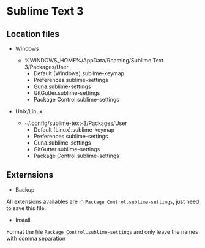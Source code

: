 # Sublime Text 3

## Location files

- Windows
  - %WINDOWS_HOME%/AppData/Roaming/Sublime Text 3/Packages/User
    - Default (Windows).sublime-keymap
    - Preferences.sublime-settings
    - Guna.sublime-settings
    - GitGutter.sublime-settings
    - Package Control.sublime-settings

- Unix/Linux
  - ~/.config/sublime-text-3/Packages/User
    - Default (Linux).sublime-keymap
    - Preferences.sublime-settings
    - Guna.sublime-settings
    - GitGutter.sublime-settings
    - Package Control.sublime-settings

## Externsions

- Backup

All extensions availables are in ``Package Control.sublime-settings``, just need to save this file.

- Install

Format the file ``Package Control.sublime-settings`` and only leave the names with comma separation
